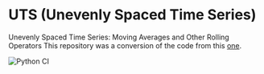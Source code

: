 # UTS (Unevenly Spaced Time Series)

Unevenly Spaced Time Series: Moving Averages and Other Rolling Operators
This repository was a conversion of the code from this [one](https://github.com/andreas50/utsAlgorithms).

![Python CI](https://github.com/mariolpantunes/uts/workflows/Python%20CI/badge.svg)
